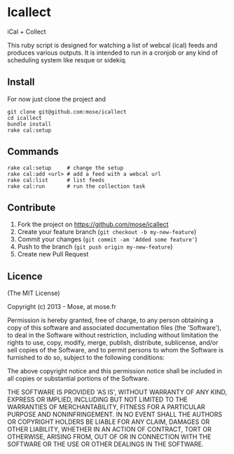 Icallect
=======================

iCal + Collect

This ruby script is designed for watching a list of webcal (ical) feeds and produces various outputs. It is intended to run in a cronjob or any kind of scheduling system like resque or sidekiq.

Install
--------------

For now just clone the project and 
    
    git clone git@github.com:mose/icallect
    cd icallect
    bundle install
    rake cal:setup

Commands
--------------

    rake cal:setup     # change the setup
    rake cal:add <url> # add a feed with a webcal url
    rake cal:list      # list feeds
    rake cal:run       # run the collection task

Contribute
-----------------

1. Fork the project on https://github.com/mose/icallect
2. Create your feature branch (`git checkout -b my-new-feature`)
3. Commit your changes (`git commit -am 'Added some feature'`)
4. Push to the branch (`git push origin my-new-feature`)
5. Create new Pull Request


Licence
-------------

(The MIT License)

Copyright (c) 2013 - Mose, at mose.fr

Permission is hereby granted, free of charge, to any person obtaining
a copy of this software and associated documentation files (the
'Software'), to deal in the Software without restriction, including
without limitation the rights to use, copy, modify, merge, publish,
distribute, sublicense, and/or sell copies of the Software, and to
permit persons to whom the Software is furnished to do so, subject to
the following conditions:

The above copyright notice and this permission notice shall be
included in all copies or substantial portions of the Software.

THE SOFTWARE IS PROVIDED 'AS IS', WITHOUT WARRANTY OF ANY KIND,
EXPRESS OR IMPLIED, INCLUDING BUT NOT LIMITED TO THE WARRANTIES OF
MERCHANTABILITY, FITNESS FOR A PARTICULAR PURPOSE AND NONINFRINGEMENT.
IN NO EVENT SHALL THE AUTHORS OR COPYRIGHT HOLDERS BE LIABLE FOR ANY
CLAIM, DAMAGES OR OTHER LIABILITY, WHETHER IN AN ACTION OF CONTRACT,
TORT OR OTHERWISE, ARISING FROM, OUT OF OR IN CONNECTION WITH THE
SOFTWARE OR THE USE OR OTHER DEALINGS IN THE SOFTWARE.

